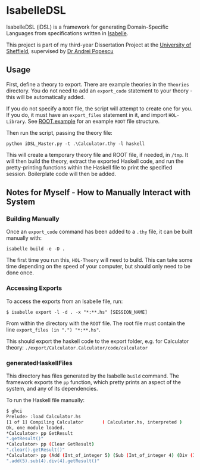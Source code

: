 # IsabelleDSL
IsabelleDSL (iDSL) is a framework for generating Domain-Specific Languages from specifications written in [Isabelle](https://isabelle.in.tum.de/).

This project is part of my third-year Dissertation Project at the [University of Sheffield](https://www.sheffield.ac.uk/dcs), supervised by [Dr Andrei Popescu](https://www.andreipopescu.uk/)

## Usage

First, define a theory to export. There are example theories in the `Theories` directory. You do not need to add an `export_code` statement to your theory - this will be automatically added.

If you do not specify a `ROOT` file, the script will attempt to create one for you. If you do, it must have an `export_files` statement in it, and import `HOL-Library`. See [ROOT.example](./ROOT.example) for an example `ROOT` file structure.

Then run the script, passing the theory file:

```
python iDSL_Master.py -t .\Calculator.thy -l haskell
```

This will create a temporary theory file and ROOT file, if needed, in `/tmp`. It will then build the theory, extract the exported Haskell code, and run the pretty-printing functions within the Haskell file to print the specified session. Boilerplate code will then be added.

## Notes for Myself - How to Manually Interact with System

### Building Manually

Once an `export_code` command has been added to a `.thy` file, it can be built manually with:

`isabelle build -e -D .`

The first time you run this, `HOL-Theory` will need to build. This can take some time depending on the speed of your computer, but should only need to be done once.

### Accessing Exports

To access the exports from an Isabelle file, run:

```
$ isabelle export -l -d . -x "*:**.hs" [SESSION_NAME]
```

From within the directory with the `ROOT` file. The root file must contain the line `export_files (in ".") "*:**.hs"`.

This should export the haskell code to the export folder, e.g. for Calculator theory: `./export/Calculator.Calculator/code/calculator`

### generatedHaskellFiles

This directory has files generated by the Isabelle `build` command. The framework exports the `pp` function, which pretty prints an aspect of the system, and any of its dependencies.

To run the Haskell file manually:

```bash
$ ghci
Prelude> :load Calculator.hs
[1 of 1] Compiling Calculator       ( Calculator.hs, interpreted )
Ok, one module loaded.
*Calculator> pp GetResult
".getResult()"
*Calculator> pp (Clear GetResult)
".clear().getResult()"
*Calculator> pp (Add (Int_of_integer 5) (Sub (Int_of_integer 4) (Div (Int_of_integer 4) (GetResult))))
".add(5).sub(4).div(4).getResult()"
```

